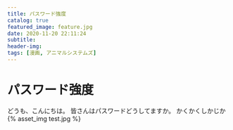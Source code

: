 ```yaml
---
title: パスワード強度
catalog: true
featured_image: feature.jpg
date: 2020-11-20 22:11:24
subtitle:
header-img:
tags: [漫画, アニマルシステムズ]
---
```



# パスワード強度
どうも、こんにちは。
皆さんはパスワードどうしてますか。
かくかくしかじか
{% asset_img test.jpg %}